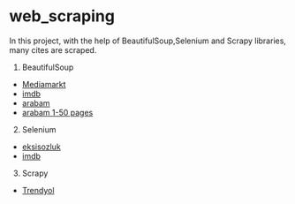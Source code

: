 # web_scraping
 In this project, with the help of BeautifulSoup,Selenium and Scrapy libraries, many cites are scraped.

1. BeautifulSoup
* [Mediamarkt](https://www.mediamarkt.nl/nl/category/_laptops-482723.html)
* [imdb](https://www.imdb.com/chart/top/)
* [arabam](https://www.arabam.com/)
* [arabam 1-50 pages](https://www.arabam.com/ikinci-el/otomobil?take=50&page=1)

2. Selenium
* [eksisozluk](https://eksisozluk.com/corona-virusu-sayesinde-fark-edilen-gercekler--6435737?p=)
* [imdb](https://www.imdb.com/search/title/?count=100&groups=top_1000&sort=user_rating)

3. Scrapy
* [Trendyol]( https://www.trendyol.com/tv-goruntu-ses-sistemleri-x-c104035?pi=1)

